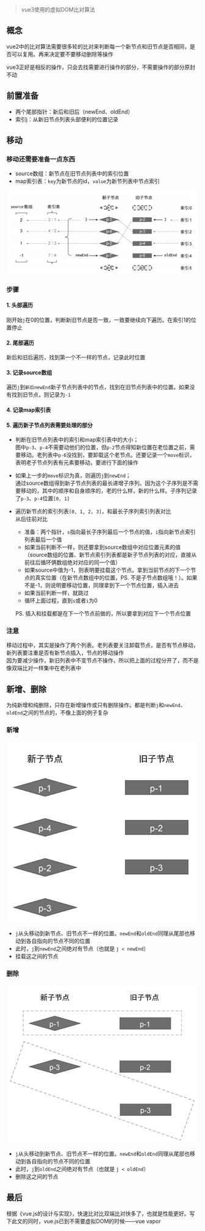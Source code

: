> vue3使用的虚拟DOM比对算法
## 概念

vue2中的比对算法需要很多轮的比对来判断每一个新节点和旧节点是否相同，是否可以复用。再来决定要不要移动删除等操作

vue3正好是相反的操作，只会去找需要进行操作的部分，不需要操作的部分原封不动

## 前置准备

* 两个尾部指针：新后和旧后（newEnd、oldEnd）
* 索引j：从新旧节点列表头部便利的位置记录

## 移动

### 移动还需要准备一点东西
* source数组：新节点在旧节点列表中的索引位置
* map索引表：`key`为新节点的id，`value`为新节列表中节点索引

![](./快速比对/move.png)

### 步骤
#### 1. **头部遍历**
刚开始`j`在0的位置，判断新旧节点是否一致，一致要继续向下遍历。在索引1的位置停止

#### 2. **尾部遍历**
新后和旧后遍历，找到第一个不一样的节点，记录此时位置

#### 3. **记录source数组**
遍历`j`到`新后newEnd`新子节点列表中的节点，找到在旧节点列表中的位置。如果没有找到旧节点，则记录为`-1`

#### 4. **记录map索引表**

#### 5. 遍历新子节点列表需要处理的部分

* 判断在旧节点列表中的索引和map索引表中的大小；  
图中`p-3`、`p-4`不需要动他们的位置，但`p-2`节点得知新位置在老位置之前，需要移动。老列表中`p-6`没找到，要卸载这个老节点。还要记录一个`move`标识，表明老子节点列表有元素要移动，要进行下面的操作

* 如果上一步的`move`标识为真，则遍历`j`到`newEnd`；  
  通过source数组得到新子节点列表的最长递增子序列。因为这个子序列是不需要移动的，其中的顺序和自身顺序的，老的什么样，新的什么样。子序列记录了`p-3`、`p-4`位置`[0, 1]`

* 遍历新节点的索引列表`[0, 1, 2, 3]`，和最长子序列索引列表对比  
从后往前对比  
  * 准备：两个指针，`s`指向最长子序列最后一个节点的值，`i`指向新节点索引列表最后一个值  
  * 如果当前判断不一样，则还要拿到source数组中对应位置元素的值（source数组的位置、新节点索引列表都是新子节点列表的对应，直接从前往后循环俩数组绝对对应的同一个值）
  * 如果source中值为-1，则表明要挂载这个节点。拿到当前节点的下一个节点的真实位置（在新节点数组中的位置，PS. 不是子节点数组哦！）。如果不是-1，则说明要移动位置，同理拿到下一个节点位置，插入进去    
  * 如果当前判断一样，就跳过
  * 循环上面过程，直到`s`或者`i`为0  
  
  
  PS. 插入和挂载都是在下一个节点前做的，所以要拿到对应下一个节点位置

### 注意
移动过程中，其实是操作了两个列表。老列表要关注卸载节点，是否有节点移动，新列表要注重是否有新节点插入，节点的移动操作  
因为要减少操作，新旧列表中不变节点不操作，所以把上面的过程分开了，而不是像双端比对一样集中在老列表中

## 新增、删除

为纯新增和纯删除，只存在新增操作或只有删除操作。都是判断`j`和`newEnd`、`oldEnd`之间的节点的，不像上面的例子复杂

### 新增

![](./快速比对/insert.png)

* `j`从头移动到新节点、旧节点不一样的位置。`newEnd`和`oldEnd`同理从尾部也移动到各自指向的节点不同的位置
* 此时，`j`到`newEnd`之间绝对有节点（也就是 `j < newEnd`）
* 挂载这之间的节点

### 删除

![](./快速比对/delete.png)

* `j`从头移动到新节点、旧节点不一样的位置。`newEnd`和`oldEnd`同理从尾部也移动到各自指向的节点不同的位置
* 此时，`j`到`oldEnd`之间绝对有节点（也就是 `j < oldEnd`）
* 删除这之间的节点

## 最后
根据《vue.js的设计与实现》，快速比对比双端比对快多了，也就是性能更好。写下此文的同时，vue.js已到不需要虚拟DOM的时候——vue vapor
